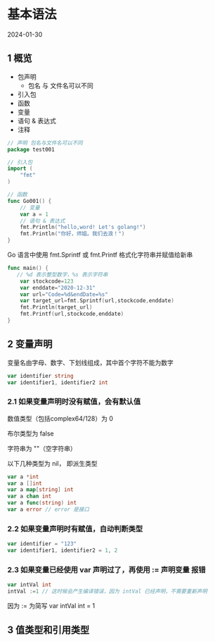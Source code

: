 # 基本语法
2024-01-30

## 1 概览

+ 包声明
  + 包名 与 文件名可以不同
+ 引入包
+ 函数
+ 变量
+ 语句 & 表达式
+ 注释

```go
// 声明 包名与文件名可以不同
package test001

// 引入包
import (
	"fmt"
)

// 函数
func Go001() {
    // 变量
	var a = 1
    // 语句 & 表达式
	fmt.Println("hello,word! Let's golang!")
	fmt.Println("你好，师姐。我们去浪！")
}
```

Go 语言中使用 fmt.Sprintf 或 fmt.Printf 格式化字符串并赋值给新串
```go
func main() {
   // %d 表示整型数字，%s 表示字符串
    var stockcode=123
    var enddate="2020-12-31"
    var url="Code=%d&endDate=%s"
    var target_url=fmt.Sprintf(url,stockcode,enddate)
    fmt.Println(target_url)
    fmt.Printf(url,stockcode,enddate)
}
```

## 2 变量声明

变量名由字母、数字、下划线组成，其中首个字符不能为数字

```go
var identifier string
var identifier1, identifier2 int
```

### 2.1 如果变量声明时没有赋值，会有默认值

数值类型（包括complex64/128）为 0

布尔类型为 false

字符串为 ""（空字符串）

以下几种类型为 nil， 即派生类型
```go
var a *int
var a []int
var a map[string] int
var a chan int
var a func(string) int
var a error // error 是接口
```

### 2.2 如果变量声明时有赋值，自动判断类型

```go
var identifier = "123"
var identifier1, identifier2 = 1, 2
```
### 2.3 如果变量已经使用 var 声明过了，再使用 := 声明变量 报错

```go
var intVal int 
intVal :=1 // 这时候会产生编译错误，因为 intVal 已经声明，不需要重新声明
```
因为 := 为简写 var intVal int = 1

## 3 值类型和引用类型